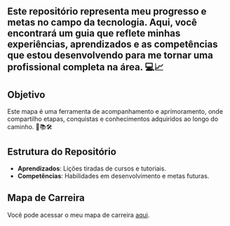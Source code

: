 ## Este repositório representa meu progresso e metas no campo da tecnologia. Aqui, você encontrará um guia que reflete minhas experiências, aprendizados e as competências que estou desenvolvendo para me tornar uma profissional completa na área. 💻📈

## Objetivo
Este mapa é uma ferramenta de acompanhamento e aprimoramento, onde compartilho etapas, conquistas e conhecimentos adquiridos ao longo do caminho. 🌟📚🛠️
## Estrutura do Repositório
- **Aprendizados**: Lições tiradas de cursos e tutoriais.
- **Competências**: Habilidades em desenvolvimento e metas futuras.

## Mapa de Carreira
Você pode acessar o meu mapa de carreira [aqui]( https://nicolesantxs.github.io/MAPA-DE-CARREIRA-1/
).
